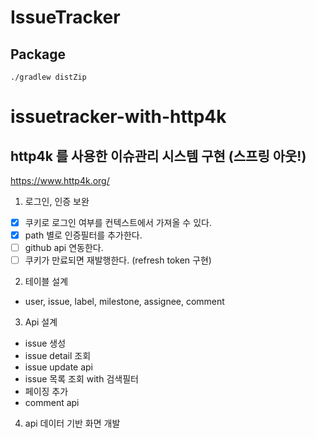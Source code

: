 # IssueTracker

## Package
```
./gradlew distZip
```

# issuetracker-with-http4k

## http4k 를 사용한 이슈관리 시스템 구현 (스프링 아웃!)
https://www.http4k.org/

1. 로그인, 인증 보완
- [X] 쿠키로 로그인 여부를 컨텍스트에서 가져올 수 있다.
- [X] path 별로 인증필터를 추가한다.
- [ ] github api 연동한다.
- [ ] 쿠키가 만료되면 재발행한다. (refresh token 구현)

2. 테이블 설계
- user, issue, label, milestone, assignee, comment

3. Api 설계
- issue 생성
- issue detail 조회
- issue update api
- issue 목록 조회 with 검색필터
- 페이징 추가
- comment api

4. api 데이터 기반 화면 개발
